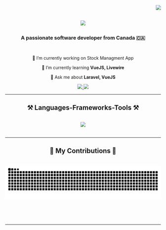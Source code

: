 <img align="right" src="https://visitor-badge.laobi.icu/badge?page_id=ParsaShafiei.ParsaShafiei" />

<h1 align="center">
    <img src="https://readme-typing-svg.herokuapp.com/?font=Righteous&size=35&center=true&vCenter=true&width=500&height=70&duration=4000&lines=Hi+There!+👋;+I'm+Parsa+Shafiei!;" />
</h1>

<h3 align="center">A passionate software developer from Canada 🇨🇦</h3>

<br/>

<div align="center">
 
 🔭 I’m currently working on Stock Managment App
 
 🌱 I’m currently learning **VueJS, Livewire**

💬 Ask me about **Laravel, VueJS**


 </div>
 
<div align="center"> 
  <a href="mailto:parsa.sha2004@gmail.com">
    <img src="https://img.shields.io/badge/Gmail-333333?style=for-the-badge&logo=gmail&logoColor=red" />
  </a>
  <a href="https://linkedin.com/in/ParsaShafiei" target="_blank">
    <img src="https://img.shields.io/badge/LinkedIn-0077B5?style=for-the-badge&logo=linkedin&logoColor=white" target="_blank" />
  </a>
</div>

 <hr/>
 
<h2 align="center">⚒️ Languages-Frameworks-Tools ⚒️</h2>
<br/>
<div align="center">
    <img src="https://skillicons.dev/icons?i=laravel,vuejs,php,javascript,livewire,html,css" /><br>
</div>

<br/>
<hr/>

<div align="center">
  <h2>🐍 My Contributions 🐍</h2>
  <br>
  <img alt="snake eating my contributions" src="https://raw.githubusercontent.com/ParsaShafiei/ParsaShafiei/output/github-contribution-grid-snake.svg" />
  
  <br/><br/><br/>
</div>

<hr/>



<br/>
